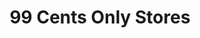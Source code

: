 ---
title: "99 Cents Only Stores"
url: /north-hollywood/99-cents-only-stores-laurel-canyon-bl/
shop: variety store
---